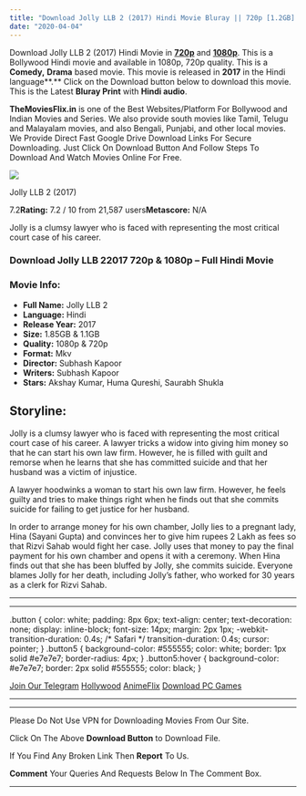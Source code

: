 ```yaml
---
title: "Download Jolly LLB 2 (2017) Hindi Movie Bluray || 720p [1.2GB] || 1080p [1.85GB]"
date: "2020-04-04"
---
```


Download Jolly LLB 2 (2017) Hindi Movie in [**720p**](https://1moviesflix.com/720p-movies/) and **[1080p](https://1moviesflix.com/480p-movies/)**. This is a Bollywood Hindi movie and available in 1080p, 720p quality. This is a **Comedy,** **Drama** based movie. This movie is released in **2017** in the Hindi language**.** Click on the Download button below to download this movie. This is the Latest **Bluray Print** with **Hindi audio**.

**TheMoviesFlix.in** is one of the Best Websites/Platform For Bollywood and Indian Movies and Series. We also provide south movies like Tamil, Telugu and Malayalam movies, and also Bengali, Punjabi, and other local movies. We Provide Direct Fast Google Drive Download Links For Secure Downloading. Just Click On Download Button And Follow Steps To Download And Watch Movies Online For Free.

[![](https://m.media-amazon.com/images/M/MV5BMDY5MzFlYzEtNTg0YS00OGM5LWI1ZDMtZDkxN2Y2OTI1NGUxL2ltYWdlL2ltYWdlXkEyXkFqcGdeQXVyMjM1NjkwMDI@._V1_SX300.jpg)](https://www.imdb.com/title/tt5982852/ "Jolly LLB 2")

Jolly LLB 2 (2017)

7.2**Rating:** 7.2 / 10 from 21,587 users**Metascore:** N/A

Jolly is a clumsy lawyer who is faced with representing the most critical court case of his career.

### Download Jolly LLB 22017 720p & 1080p – Full Hindi Movie

### Movie Info:

- **Full Name:** Jolly LLB 2
- **Language:** Hindi
- **Release Year:** 2017
- **Size:** 1.85GB & 1.1GB
- **Quality:** 1080p & 720p
- **Format:** Mkv
- **Director:** Subhash Kapoor
- **Writers:** Subhash Kapoor
- **Stars:** Akshay Kumar, Huma Qureshi, Saurabh Shukla

## Storyline:

Jolly is a clumsy lawyer who is faced with representing the most critical court case of his career. A lawyer tricks a widow into giving him money so that he can start his own law firm. However, he is filled with guilt and remorse when he learns that she has committed suicide and that her husband was a victim of injustice.

A lawyer hoodwinks a woman to start his own law firm. However, he feels guilty and tries to make things right when he finds out that she commits suicide for failing to get justice for her husband.

In order to arrange money for his own chamber, Jolly lies to a pregnant lady, Hina (Sayani Gupta) and convinces her to give him rupees 2 Lakh as fees so that Rizvi Sahab would fight her case. Jolly uses that money to pay the final payment for his own chamber and opens it with a ceremony. When Hina finds out that she has been bluffed by Jolly, she commits suicide. Everyone blames Jolly for her death, including Jolly’s father, who worked for 30 years as a clerk for Rizvi Sahab.

* * *

* * *

.button { color: white; padding: 8px 6px; text-align: center; text-decoration: none; display: inline-block; font-size: 14px; margin: 2px 1px; -webkit-transition-duration: 0.4s; /\* Safari \*/ transition-duration: 0.4s; cursor: pointer; } .button5 { background-color: #555555; color: white; border: 1px solid #e7e7e7; border-radius: 4px; } .button5:hover { background-color: #e7e7e7; border: 2px solid #555555; color: black; }

[Join Our Telegram](http://gdrivepro.xyz/join.php) [Hollywood](https://moviesverse.com/) [AnimeFlix](https://animeflix.in/) [Download PC Games](https://gamesflix.net/)  

* * *

* * *

  

Please Do Not Use VPN for Downloading Movies From Our Site.

Click On The Above **Download Button** to Download File.

If You Find Any Broken Link Then **Report** To Us.

**Comment** Your Queries And Requests Below In The Comment Box.

* * *

